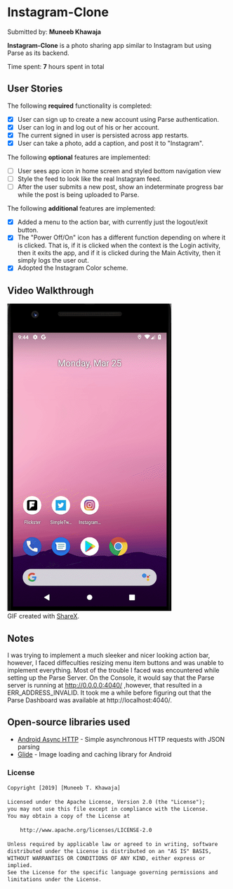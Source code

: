 # Instagram-Clone
Submitted by: **Muneeb Khawaja**

**Instagram-Clone** is a photo sharing app similar to Instagram but using Parse as its backend.

Time spent: **7** hours spent in total

## User Stories

The following **required** functionality is completed:

* [x] User can sign up to create a new account using Parse authentication.
* [x] User can log in and log out of his or her account.
* [x] The current signed in user is persisted across app restarts.
* [x] User can take a photo, add a caption, and post it to "Instagram".

The following **optional** features are implemented:

* [ ] User sees app icon in home screen and styled bottom navigation view
* [ ] Style the feed to look like the real Instagram feed.
* [ ] After the user submits a new post, show an indeterminate progress bar while the post is being uploaded to Parse.

The following **additional** features are implemented:
* [x] Added a menu to the action bar, with currently just the logout/exit button. 
* [x] The "Power Off/On" icon has a different function depending on where it is clicked. That is, if it is clicked when the context is the Login activity, 
	  then it exits the app, and if it is clicked during the Main Activity, then it simply logs the user out. 
* [x] Adopted the Instagram Color scheme. 	  

## Video Walkthrough

<img src="Instagram_1.gif" title = 'Video Walkthrough' width='' alt='Video Walkthrough' ><br>
GIF created with [ShareX](https://getsharex.com/).

## Notes
I was trying to implement a much sleeker and nicer looking action bar, however, I faced diffeculties resizing menu item buttons and was unable to implement everything.
Most of the trouble I faced was encountered while setting up the Parse Server. On the Console, it would say that the Parse server is running at http://0.0.0.0:4040/
,however, that resulted in a ERR_ADDRESS_INVALID. It took me a while before figuring out that the Parse Dashboard was available at http://localhost:4040/.

## Open-source libraries used

- [Android Async HTTP](https://github.com/loopj/android-async-http) - Simple asynchronous HTTP requests with JSON parsing
- [Glide](https://github.com/bumptech/glide) - Image loading and caching library for Android

### License

    Copyright [2019] [Muneeb T. Khawaja]

    Licensed under the Apache License, Version 2.0 (the "License");
    you may not use this file except in compliance with the License.
    You may obtain a copy of the License at

        http://www.apache.org/licenses/LICENSE-2.0

    Unless required by applicable law or agreed to in writing, software
    distributed under the License is distributed on an "AS IS" BASIS,
    WITHOUT WARRANTIES OR CONDITIONS OF ANY KIND, either express or implied.
    See the License for the specific language governing permissions and
    limitations under the License.

